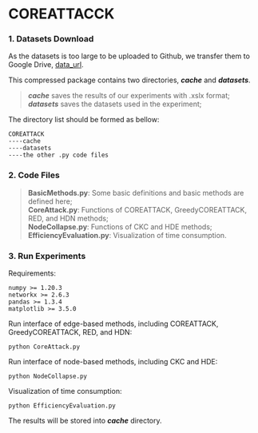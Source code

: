 # COREATTACCK

### 1. Datasets Download
As the datasets is too large to be uploaded to Github, we transfer them to Google Drive, 
[data_url](https://drive.google.com/file/d/1r1TqzlBdrjDP5lUTX7RwDf7RikH7dWUT/view?usp=sharing).

This compressed package contains two directories, ***cache*** and ***datasets***.
> ***cache*** saves the results of our experiments with .xslx format; <br />
> ***datasets*** saves the datasets used in the experiment; <br />

The directory list should be formed as bellow:

    COREATTACK
    ----cache
    ----datasets
    ----the other .py code files

### 2. Code Files

> **BasicMethods.py**: Some basic definitions and basic methods are defined here;<br />
> **CoreAttack.py**: Functions of COREATTACK, GreedyCOREATTACK, RED, and HDN methods;<br />
> **NodeCollapse.py**: Functions of CKC and HDE methods;<br />
> **EfficiencyEvaluation.py**: Visualization of time consumption.

### 3. Run Experiments

Requirements:

    numpy >= 1.20.3
    networkx >= 2.6.3
    pandas >= 1.3.4
    matplotlib >= 3.5.0

Run interface of edge-based methods, including COREATTACK, GreedyCOREATTACK, RED, and HDN:

    python CoreAttack.py
    
Run interface of node-based methods, including CKC and HDE:

    python NodeCollapse.py
    
Visualization of time consumption:

    python EfficiencyEvaluation.py

The results will be stored into ***cache*** directory.
